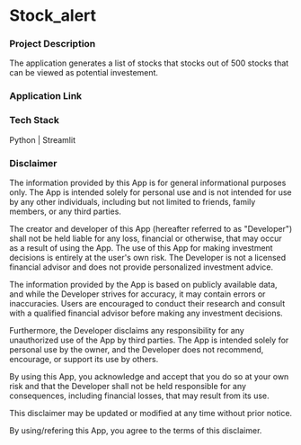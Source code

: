 # Stock_alert

### Project Description 
The application generates a list of stocks that stocks out of 500 stocks that can be viewed as potential investement. 

### Application Link

### Tech Stack
Python | Streamlit 

### Disclaimer

The information provided by this App is for general informational purposes only. The App is intended solely for personal use and is not intended for use by any other individuals, including but not limited to friends, family members, or any third parties.

The creator and developer of this App (hereafter referred to as "Developer") shall not be held liable for any loss, financial or otherwise, that may occur as a result of using the App. The use of this App for making investment decisions is entirely at the user's own risk. The Developer is not a licensed financial advisor and does not provide personalized investment advice.

The information provided by the App is based on publicly available data, and while the Developer strives for accuracy, it may contain errors or inaccuracies. Users are encouraged to conduct their research and consult with a qualified financial advisor before making any investment decisions.

Furthermore, the Developer disclaims any responsibility for any unauthorized use of the App by third parties. The App is intended solely for personal use by the owner, and the Developer does not recommend, encourage, or support its use by others.

By using this App, you acknowledge and accept that you do so at your own risk and that the Developer shall not be held responsible for any consequences, including financial losses, that may result from its use.

This disclaimer may be updated or modified at any time without prior notice.

By using/refering this App, you agree to the terms of this disclaimer.
